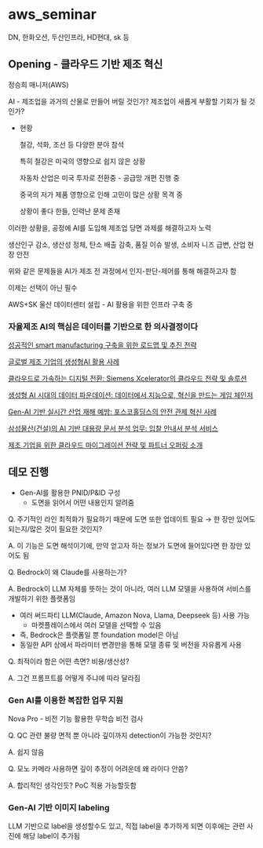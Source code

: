 # aws_seminar
 
DN, 한화오션, 두산인프라, HD현대, sk 등

## Opening - 클라우드 기반 제조 혁신

정승희 매니저(AWS)

AI - 제조업을 과거의 산물로 만들어 버릴 것인가? 제조업이 새롭게 부활할 기회가 될 것인가?

- 현황
    
    철강, 석화, 조선 등 다양한 분야 참석
    
    특히 철강은 미국의 영향으로 쉽지 않은 상황
    
    자동차 산업은 미국 투자로 전환중 - 공급망 개편 진행 중
    
    중국의 저가 제품 영향으로 인해 고민이 많은 상황 목격 중
    
    상황이 좋다 한들, 인력난 문제 존재
    

이러한 상황을, 공정에 AI를 도입해 제조업 당면 과제를 해결하고자 노력

생산인구 감소, 생산성 정체, 탄소 배출 감축, 품질 이슈 발생, 소비자 니즈 급변, 산업 현장 안전

위와 같은 문제들을 AI가 제조 전 과정에서 인지-판단-제어를 통해 해결하고자 함

이제는 선택이 아닌 필수

AWS+SK 울산 데이터센터 설립 - AI 활용을 위한 인프라 구축 중

### 자율제조 AI의 핵심은 데이터를 기반으로 한 의사결정이다

[성공적인 smart manufacturing 구축을 위한 로드맵 및 추진 전략](./성공적인%20smart%20manufacturing%20구축을%20위한%20로드맵%20및%20추진%20전략.md)

[글로벌 제조 기업의 생성형AI 활용 사례](./글로벌%20제조%20기업의%20생성형AI%20활용%20사례.md)

[클라우드로 가속하는 디지털 전환: Siemens Xcelerator의 클라우드 전략 및 솔루션](./클라우드로%20가속하는%20디지털%20전환%20Siemens.md)

[생성형 AI 시대의 데이터 파운데이션: 데이터에서 지능으로, 혁신을 만드는 게임 체인저](./생성형%20AI%20시대의%20데이터%20파운데이션.md)

[Gen-AI 기반 실시간 산업 재해 예방: 포스코홀딩스의 안전 관제 혁신 사례 ](./Gen-AI%20기반%20실시간%20산업%20재해%20예방%20포스코홀딩스%20사례.md)

[삼성물산(건설)의 AI 기반 대용량 문서 분석 업무: 입찰 안내서 분석 서비스](./삼성물산(건설)의%20AI%20기반%20대용량%20문서%20분석%20업무.md)

[제조 기업을 위한 클라우드 마이그레이션 전략 및 파트너 오퍼링 소개](./제조%20기업을%20위한%20클라우드%20마이그레이션%20전략.md)

## 데모 진행

- Gen-AI를 활용한 PNID/P&ID 구성
    - 도면을 읽어서 어떤 내용인지 알려줌

Q. 주기적인 라인 최적화가 필요하기 때문에 도면 또한 업데이트 필요 → 한 장만 있어도 되는지/많은 것이 필요한 것인지?

A. 이 기능은 도면 해석이기에, 만약 얻고자 하는 정보가 도면에 들어있다면 한 장만 있어도 됨

Q. Bedrock이 왜 Claude를 사용하는가?

A. Bedrock이 LLM 자체를 뜻하는 것이 아니라, 여러 LLM 모델을 사용하여 서비스를 개발하기 위한 플랫폼임

- 여러 써드파티 LLM(Claude, Amazon Nova, Llama, Deepseek 등) 사용 가능
    - 마켓플레이스에서 여러 모델을 선택할 수 있음
- 즉, Bedrock은 플랫폼일 뿐 foundation model은 아님
- 동일한 API 상에서 파라미터 변경만을 통해 모델 종류 및 버전을 자유롭게 사용

Q. 최적이라 함은 어떤 측면? 비용/생산성?

A. 그건 프롬프트를 어떻게 주냐에 따라 달라짐

### Gen AI를 이용한 복잡한 업무 지원

Nova Pro - 비전 기능 활용한 무학습 비전 검사

Q. QC 관련 불량 면적 뿐 아니라 깊이까지 detection이 가능한 것인지?

A. 쉽지 않음

Q. 모노 카메라 사용하면 깊이 추정이 어려운데 왜 라이다 안씀?

A. 합리적인 생각인듯? PoC 적용 가능할듯함

### Gen-AI 기반 이미지 labeling

LLM 기반으로 label을 생성할수도 있고, 직접 label을 추가하게 되면 이후에는 관련 사진에 해당 label이 추가됨